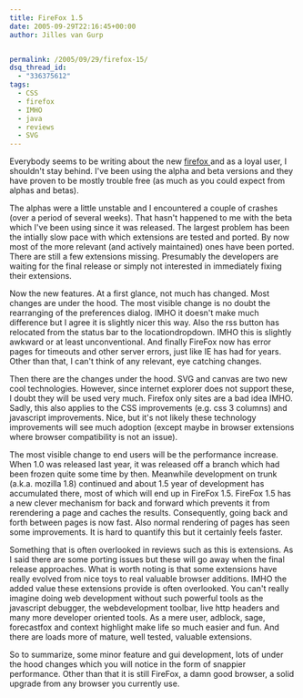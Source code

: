 ```yaml
---
title: FireFox 1.5
date: 2005-09-29T22:16:45+00:00
author: Jilles van Gurp


permalink: /2005/09/29/firefox-15/
dsq_thread_id:
  - "336375612"
tags:
  - CSS
  - firefox
  - IMHO
  - java
  - reviews
  - SVG
---
```

Everybody seems to be writing about the new [firefox ](http://www.mozilla.org)and as a loyal user, I shouldn't stay behind. I've been using the alpha and beta versions and they have proven to be mostly trouble free (as much as you could expect from alphas and betas).

The alphas were a little unstable and I encountered a couple of crashes (over a period of several weeks). That hasn't happened to me with the beta which I've been using since it was released. The largest problem has been the intially slow pace with which extensions are tested and ported. By now most of the more relevant (and actively maintained) ones have been ported. There are still a few extensions missing. Presumably the developers are waiting for the final release or simply not interested in immediately fixing their extensions. 

Now the new features. At a first glance, not much has changed. Most changes are under the hood. The most visible change is no doubt the rearranging of the preferences dialog. IMHO it doesn't make much difference but I agree it is slightly nicer this way. Also the rss button has relocated from the status bar to the locationdropdown. IMHO this is slightly awkward or at least unconventional. And finally FireFox now has error pages for timeouts and other server errors, just like IE has had for years. Other than that, I can't think of any relevant, eye catching changes. 

Then there are the changes under the hood. SVG and canvas are two new cool technologies. However, since internet explorer does not support these, I doubt they will be used very much. Firefox only sites are a bad idea IMHO. Sadly, this also applies to the CSS improvements (e.g. css 3 columns) and javascript improvements.  Nice, but it's not likely these technology improvements will see much adoption (except maybe in browser extensions where browser compatibility is not an issue).

The most visible change to end users will be the performance increase. When 1.0 was released last year, it was released off a branch which had been frozen quite some time by then. Meanwhile development on trunk (a.k.a. mozilla 1.8) continued and about 1.5 year of development has accumulated there, most of which will end up in FireFox 1.5. FireFox 1.5 has a new clever mechanism for back and forward which prevents it from rerendering a page and caches the results. Consequently, going back and forth between pages is now fast. Also normal rendering of pages has seen some improvements. It is hard to quantify this but it certainly feels faster.

Something that is often overlooked in reviews such as this is extensions. As I said there are some porting issues but these will go away when the final release approaches. What is worth noting is that some extensions have really evolved from nice toys to real valuable browser additions. IMHO the added value these extensions provide is often overlooked. You can't really imagine doing web development without such powerful tools as the javascript debugger, the webdevelopment toolbar, live http headers and many more developer oriented tools. As a mere user, adblock, sage, forecastfox and context highlight make life so much easier and fun. And there are loads more of mature, well tested, valuable extensions. 

So to summarize, some minor feature and gui development, lots of under the hood changes which you will notice in the form of snappier performance. Other than that it is still FireFox, a damn good browser, a solid upgrade from any browser you currently use.